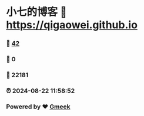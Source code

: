 # 小七的博客 :link: https://qigaowei.github.io 
### :page_facing_up: [42](https://qigaowei.github.io/tag.html) 
### :speech_balloon: 0 
### :hibiscus: 22181 
### :alarm_clock: 2024-08-22 11:58:52 
### Powered by :heart: [Gmeek](https://github.com/Meekdai/Gmeek)
